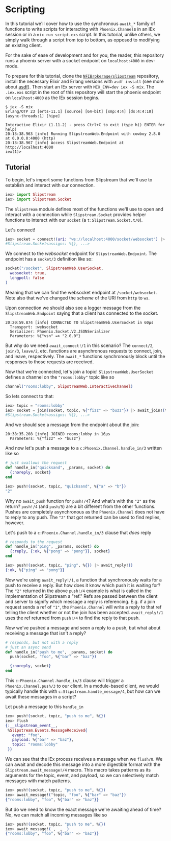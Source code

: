 # Scripting

In this tutorial we'll cover how to use the synchronous `await_*` family of
functions to write scripts for interacting with `Phoenix.Channel`s in an
IEx session or in a `mix run script.exs` script. In this tutorial, unlike
others, we simply walk through a script from top to bottom, as opposed to
modifying an existing client.

For the sake of ease of development and for you, the reader, this repository
runs a phoenix server with a socket endpoint on `localhost:4000` in dev-mode.

To prepare for this tutorial, clone the
[`NFIBrokerage/slipstream`](https://github.com/NFIBrokerage) repository,
install the necessary Elixir and Erlang versions with `asdf install` (see more
about [asdf](https://github.com/asdf-vm/asdf-elixir)). Then start an IEx server
with `MIX_ENV=dev iex -S mix`. The `.iex.exs` script in the root of this
repository will start the phoenix endpoint on `localhost:4000` as the IEx
session begins.

```console
$ iex -S mix
Erlang/OTP 23 [erts-11.1] [source] [64-bit] [smp:4:4] [ds:4:4:10] [async-threads:1] [hipe]

Interactive Elixir (1.11.2) - press Ctrl+C to exit (type h() ENTER for help)
20:13:38.963 [info] Running SlipstreamWeb.Endpoint with cowboy 2.8.0 at 0.0.0.0:4000 (http)
20:13:38.967 [info] Access SlipstreamWeb.Endpoint at http://localhost:4000
iex(1)>
```

## Tutorial

To begin, let's import some functions from Slipstream that we'll use to
establish and interact with our connection.

```elixir
iex> import Slipstream
iex> import Slipstream.Socket
```

The `Slipstream` module defines most of the functions we'll use to open and
interact with a connection while `Slipstream.Socket` provides helper functions
to interact with our `socket` (a `t:Slipstream.Socket.t/0`).

Let's connect!

```elixir
iex> socket = connect!(uri: "ws://localhost:4000/socket/websocket") |> await_connect!
#Slipstream.Socket<assigns: %{}, ...>
```

We connect to the _websocket_ endpoint for `SlipstreamWeb.Endpoint`.
The endpoint has a `socket/3` definition like so:

```elixir
socket("/socket", SlipstreamWeb.UserSocket,
  websocket: true,
  longpoll: false
)
```

Meaning that we can find the websocket endpoint at `/socket/websocket`. Note
also that we've changed the _scheme_ of the URI from `http` to `ws`.

Upon connection we should also see a logger message from the
`SlipstreamWeb.Endpoint` saying that a client has connected to the socket.

```text
20:20:59.874 [info] CONNECTED TO SlipstreamWeb.UserSocket in 60µs
  Transport: :websocket
  Serializer: Phoenix.Socket.V2.JSONSerializer
  Parameters: %{"vsn" => "2.0.0"}
```

But why do we need `await_connect!/1` in this scenario? The `connect/2`,
`join/3`, `leave/2`, etc. functions are asynchronous requests to connect,
join, and leave, respectively. The `await_*` functions synchronously block
until the responses to those requests are received.

Now that we're connected, let's join a topic! `SlipstreamWeb.UserSocket`
defines a channel on the `"rooms:lobby"` topic like so

```elixir
channel("rooms:lobby", SlipstreamWeb.InteractiveChannel)
```

So lets connect to that:

```elixir
iex> topic = "rooms:lobby"
iex> socket = join(socket, topic, %{"fizz" => "buzz"}) |> await_join!(topic)
#Slipstream.Socket<assigns: %{}, ...>
```

And we should see a message from the endpoint about the join:

```
20:38:35.208 [info] JOINED rooms:lobby in 16µs
  Parameters: %{"fizz" => "buzz"}
```

And now let's push a message to a `c:Phoenix.Channel.handle_in/3` written like
so

```elixir
# just swallows the request
def handle_in("quicksand", _params, socket) do
  {:noreply, socket}
end
```

```elixir
iex> push!(socket, topic, "quicksand", %{"a" => "b"})
"2"
```

Why no `await_push` function for `push!/4`? And what's with the `"2"` as the
return? `push!/4` (and `push/5`) are a bit different from the other functions.
Pushes are completely asynchronous as the `Phoenix.Channel` does not have to
reply to any push. The `"2"` that got returned can be used to find replies,
however.

Let's push to a `c:Phoenix.Channel.handle_in/3` clause that _does_ reply

```elixir
# responds to the request
def handle_in("ping", _params, socket) do
  {:reply, {:ok, %{"pong" => "pong"}}, socket}
end
```

```elixir
iex> push!(socket, topic, "ping", %{}) |> await_reply!()
{:ok, %{"ping" => "pong"}}
```

Now we're using `await_reply!/1`, a function that synchronously waits for a
push to receive a reply. But how does it know which push it is waiting for?
The `"2"` returned in the above `push!/4` example is what is called in the
implementation of Slipstream a "ref." Refs are passed between the client and
server to signify which message a reply is referencing. E.g. if a join request
sends a ref of `"1"`, the `Phoenix.Channel` will write a reply to that ref
telling the client whether or not the join has been accepted. `await_reply!/1`
uses the ref returned from `push!/4` to find the reply to that push.

Now we've pushed a message and seen a reply to a push, but what about receiving
a message that isn't a reply?

```elixir
# responds, but not with a reply
# just an async send
def handle_in("push to me", _params, socket) do
  push(socket, "foo", %{"bar" => "baz"})

  {:noreply, socket}
end
```

This `c:Phoenix.Channel.handle_in/3` clause will trigger a
`Phoenix.Channel.push/3` to our client. In a module-based client, we would
typically handle this with `c:Slipstream.handle_message/4`, but how can we
await these messages in a script?

Let push a message to this `handle_in`

```elixir
iex> push!(socket, topic, "push to me", %{})
iex> flush
{:__slipstream_event__,
 %Slipstream.Events.MessageReceived{
   event: "foo",
   payload: %{"bar" => "baz"},
   topic: "rooms:lobby"
 }}
```

We can see that the IEx process receives a message when we `flush/0`. We can
await and decode this message into a more digestible format with the
`Slipstream.await_message!/4` macro. This macro takes patterns as its arguments
for the topic, event, and payload, so we can selectively match messages with
match patterns.

```elixir
iex> push!(socket, topic, "push to me", %{})
iex> await_message!(^topic, "foo", %{"bar" => "baz"})
{"rooms:lobby", "foo", %{"bar" => "baz"}}
```

But do we need to know the exact message we're awaiting ahead of time? No, we
can match all incoming messages like so

```elixir
iex> push!(socket, topic, "push to me", %{})
iex> await_message!(_, _, _)
{"rooms:lobby", "foo", %{"bar" => "baz"}}
```
